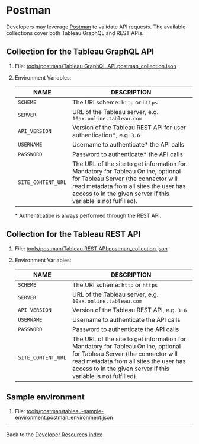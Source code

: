# Postman

Developers may leverage [Postman](https://www.postman.com/) to validate API
requests. The available collections cover both Tableau GraphQL and REST APIs.  

## Collection for the Tableau GraphQL API

1. File: [tools/postman/Tableau GraphQL API.postman_collection.json](../../tools/postman/Tableau%20GraphQL%20API.postman_collection.json)

1. Environment Variables:

   | NAME               | DESCRIPTION                                                                                                                                                                                                                           |
   | ------------------ | ------------------------------------------------------------------------------------------------------------------------------------------------------------------------------------------------------------------------------------- |
   | `SCHEME`           | The URI scheme: `http` or `https`                                                                                                                                                                                                     |
   | `SERVER`           | URL of the Tableau server, e.g. `10ax.online.tableau.com`                                                                                                                                                                             |
   | `API_VERSION`      | Version of the Tableau REST API for user authentication*, e.g. `3.6`                                                                                                                                                                  |
   | `USERNAME`         | Username to authenticate* the API calls                                                                                                                                                                                               |
   | `PASSWORD`         | Password to authenticate* the API calls                                                                                                                                                                                               |
   | `SITE_CONTENT_URL` | The URL of the site to get information for. Mandatory for Tableau Online, optional for Tableau Server (the connector will read metadata from all sites the user has access to in the given server if this variable is not fulfilled). |
   
   \* Authentication is always performed through the REST API.

## Collection for the Tableau REST API

1. File: [tools/postman/Tableau REST API.postman_collection.json](../../tools/postman/Tableau%20REST%20API.postman_collection.json)

1. Environment Variables:

   | NAME               | DESCRIPTION                                                                                                                                                                                                                           |
   | ------------------ | ------------------------------------------------------------------------------------------------------------------------------------------------------------------------------------------------------------------------------------- |
   | `SCHEME`           | The URI scheme: `http` or `https`                                                                                                                                                                                                     |
   | `SERVER`           | URL of the Tableau server, e.g. `10ax.online.tableau.com`                                                                                                                                                                             |
   | `API_VERSION`      | Version of the Tableau REST API, e.g. `3.6`                                                                                                                                                                                           |
   | `USERNAME`         | Username to authenticate the API calls                                                                                                                                                                                                |
   | `PASSWORD`         | Password to authenticate the API calls                                                                                                                                                                                                |
   | `SITE_CONTENT_URL` | The URL of the site to get information for. Mandatory for Tableau Online, optional for Tableau Server (the connector will read metadata from all sites the user has access to in the given server if this variable is not fulfilled). |

## Sample environment

1. File: [tools/postman/tableau-sample-environment.postman_environment.json](../../tools/postman/tableau-sample-environment.postman_environment.json)

---

Back to the [Developer Resources index](..)

